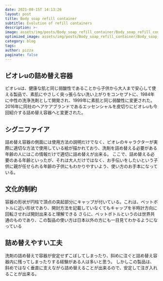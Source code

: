 ```yaml
---
date: 2021-08-15T 14:13:26
layout: post
title: Body soap refill container
subtitle: Evolution of refill containers
description: >-
image: assets/img/posts/Body_soap_refill_container/Body_soap_refill_container.jpg
optimized_image: assets/img/posts/Body_soap_refill_container/Body_soap_refill_container_resized_thumbnail.jpg
category: blog
tags: 
author: pizza
paginate: false
---
```


## ビオレuの詰め替え容器

ビオレuは、健康な肌と同じ弱酸性であることから子供から大人まで安心して使える製品で、素肌にやさしく突っ張らない洗い上がりをコンセプトに、1984年に中性の洗浄洗剤として開発され、1999年に素肌と同じ弱酸性に変更された。
2016年に同社のヘアケアブランドであるエッセンシャルを皮切りにビオレuも今回紹介する詰め替え容器へと変更された。




## シグニファイア

詰め替え容器の側面には使用方法の説明だけでなく、ビオレのキャラクターが実際に適切な方法で使用している絵が描かれており、洗剤を詰め替える必要がある年齢の人にはこの情報だけで適切に詰め替えが出来る。
ここで、詰め替える必要のある年齢といったが、それは大人だけではなく、お手伝いをしたいという子供に親が任せられる年齢の子供にもわかりやすいよう、使い方のお手本になっている。


## 文化的制約

容器の形状が円柱で頂点の突起部分にキャップが付いている。これは、ペットボトルに近い形状であり、開封方法を記載していなくてもキャップを半時計方向に回転させれば開封出来ると理解できる
さらに、ペットボトルというのは世界共通のものであり、この製品の使い方は日本以外の方にも一目見てわかるようになっている

## 詰め替えやすい工夫

洗剤の詰め替えで容器が安定せずこぼしてしまったり、斜めに注ぐと詰め替え容器内に残ってしまったりする経験がある人は多いと思う。
しかしこの製品は、斜めではなく垂直に支えながら詰め替えることが出来るので、安定して注ぎ入れることが出来る。
